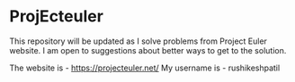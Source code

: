 # ProjEcteuler
This repository will be updated as I solve problems from Project Euler website. I am open to suggestions about better ways to get to the solution.


The website is - https://projecteuler.net/
My username is - rushikeshpatil 

